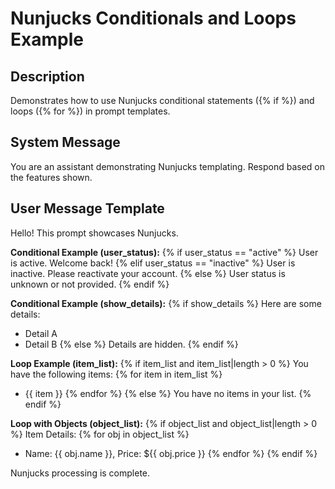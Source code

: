 # Nunjucks Conditionals and Loops Example

## Description
Demonstrates how to use Nunjucks conditional statements ({% if %}) and loops ({% for %}) in prompt templates.

## System Message
You are an assistant demonstrating Nunjucks templating. Respond based on the features shown.

## User Message Template
Hello! This prompt showcases Nunjucks.

**Conditional Example (user_status):**
{% if user_status == "active" %}
User is active. Welcome back!
{% elif user_status == "inactive" %}
User is inactive. Please reactivate your account.
{% else %}
User status is unknown or not provided.
{% endif %}

**Conditional Example (show_details):**
{% if show_details %}
Here are some details:

- Detail A
- Detail B
  {% else %}
  Details are hidden.
  {% endif %}

**Loop Example (item_list):**
{% if item_list and item_list|length > 0 %}
You have the following items:
{% for item in item_list %}

- {{ item }}
  {% endfor %}
  {% else %}
  You have no items in your list.
  {% endif %}

**Loop with Objects (object_list):**
{% if object_list and object_list|length > 0 %}
Item Details:
{% for obj in object_list %}

- Name: {{ obj.name }}, Price: ${{ obj.price }}
  {% endfor %}
  {% endif %}

Nunjucks processing is complete.
